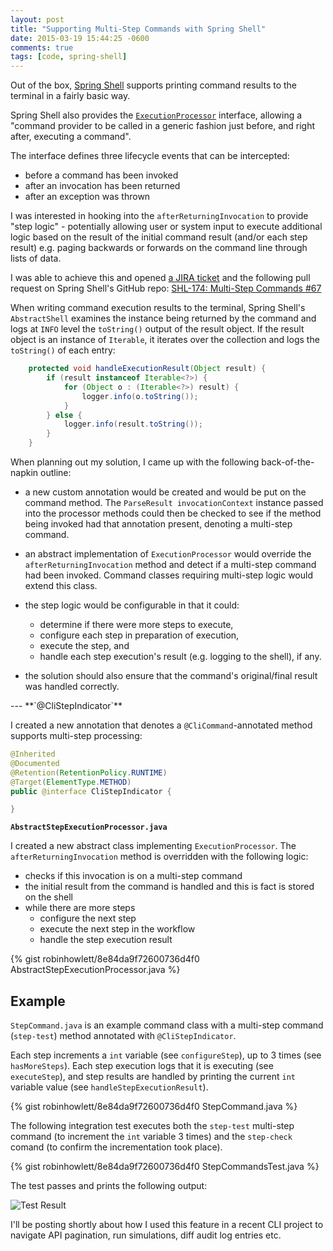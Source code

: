 ```yaml
---
layout: post
title: "Supporting Multi-Step Commands with Spring Shell"
date: 2015-03-19 15:44:25 -0600
comments: true
tags: [code, spring-shell]
---
```


Out of the box, [Spring Shell](http://docs.spring.io/spring-shell/docs/current/reference/htmlsingle/) supports printing command results to the terminal in a fairly basic way.

Spring Shell also provides the [`ExecutionProcessor`](http://docs.spring.io/spring-shell/docs/current/api/org/springframework/shell/core/ExecutionProcessor.html) interface, allowing a "command provider to be called in a generic fashion just before, and right after, executing a command".

The interface defines three lifecycle events that can be intercepted:

* before a command has been invoked
* after an invocation has been returned
* after an exception was thrown

I was interested in hooking into the `afterReturningInvocation` to provide "step logic" - potentially allowing user or system input to execute additional logic based on the result of the initial command result (and/or each step result) e.g. paging backwards or forwards on the command line through lists of data.

I was able to achieve this and opened [a JIRA ticket](https://jira.spring.io/browse/SHL-174) and the following pull request on Spring Shell's GitHub repo: [SHL-174: Multi-Step Commands #67](https://github.com/spring-projects/spring-shell/pull/67)

<!-- more -->

When writing command execution results to the terminal, Spring Shell's `AbstractShell` examines the instance being returned by the command and logs at `INFO` level the `toString()` output of the result object. If the result object is an instance of `Iterable`, it iterates over the collection and logs the `toString()` of each entry:

``` java AbstractShell.java
	protected void handleExecutionResult(Object result) {
		if (result instanceof Iterable<?>) {
			for (Object o : (Iterable<?>) result) {
				logger.info(o.toString());
			}
		} else {
			logger.info(result.toString());
		}
	}
```

When planning out my solution, I came up with the following back-of-the-napkin outline:

* a new custom annotation would be created and would be put on the command method. The `ParseResult invocationContext` instance passed into the processor methods could then be checked to see if the method being invoked had that annotation present, denoting a multi-step command.

* an abstract implementation of `ExecutionProcessor` would override the `afterReturningInvocation` method and detect if a multi-step command had been invoked. Command classes requiring multi-step logic would extend this class.

* the step logic would be configurable in that it could:
	* determine if there were more steps to execute, 
	* configure each step in preparation of execution, 
	* execute the step, and 
	* handle each step execution's result (e.g. logging to the shell), if any.

* the solution should also ensure that the command's original/final result was handled correctly.

<p />
---
**`@CliStepIndicator`**

I created a new annotation that denotes a `@CliCommand`-annotated method supports multi-step processing:

``` java CliStepIndicator.java
@Inherited
@Documented
@Retention(RetentionPolicy.RUNTIME)
@Target(ElementType.METHOD)
public @interface CliStepIndicator {

}
```


**`AbstractStepExecutionProcessor.java`**

I created a new abstract class implementing `ExecutionProcessor`. The `afterReturningInvocation` method is overridden with the following logic:

* checks if this invocation is on a multi-step command
* the initial result from the command is handled and this is fact is stored on the shell
* while there are more steps
	* configure the next step
	* execute the next step in the workflow
	* handle the step execution result

{% gist robinhowlett/8e84da9f72600736d4f0 AbstractStepExecutionProcessor.java %}

## Example

`StepCommand.java` is an example command class with a multi-step command (`step-test`) method annotated with `@CliStepIndicator`. 

Each step increments a `int` variable (see `configureStep`), up to 3 times (see `hasMoreSteps`). Each step execution logs that it is executing (see `executeStep`), and step results are handled by printing the current `int` variable value (see `handleStepExecutionResult`). 

{% gist robinhowlett/8e84da9f72600736d4f0 StepCommand.java %}

The following integration test executes both the `step-test` multi-step command (to increment the `int` variable 3 times) and the `step-check` comand (to confirm the incrementation took place).

{% gist robinhowlett/8e84da9f72600736d4f0 StepCommandsTest.java %}

The test passes and prints the following output:

![Test Result](https://dl.dropboxusercontent.com/s/zy1rx79g8ugpad7/Screenshot%202015-03-19%2022.22.00.png)

I'll be posting shortly about how I used this feature in a recent CLI project to navigate API pagination, run simulations, diff audit log entries etc.